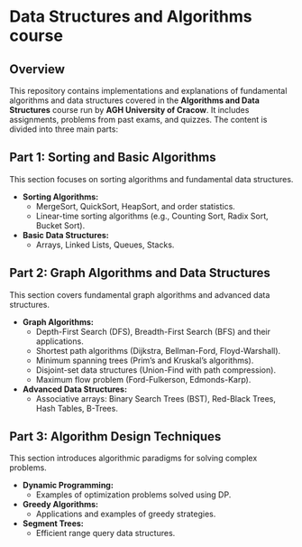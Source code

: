 # Data Structures and Algorithms course

## Overview

This repository contains implementations and explanations of fundamental algorithms and data structures covered in the **Algorithms and Data Structures** course run by **AGH University of Cracow**. It includes assignments, problems from past exams, and quizzes. The content is divided into three main parts:

## Part 1: Sorting and Basic Algorithms

This section focuses on sorting algorithms and fundamental data structures.

- **Sorting Algorithms:**
  - MergeSort, QuickSort, HeapSort, and order statistics.
  - Linear-time sorting algorithms (e.g., Counting Sort, Radix Sort, Bucket Sort).
- **Basic Data Structures:**
  - Arrays, Linked Lists, Queues, Stacks.

## Part 2: Graph Algorithms and Data Structures

This section covers fundamental graph algorithms and advanced data structures.

- **Graph Algorithms:**
  - Depth-First Search (DFS), Breadth-First Search (BFS) and their applications.
  - Shortest path algorithms (Dijkstra, Bellman-Ford, Floyd-Warshall).
  - Minimum spanning trees (Prim’s and Kruskal’s algorithms).
  - Disjoint-set data structures (Union-Find with path compression).
  - Maximum flow problem (Ford-Fulkerson, Edmonds-Karp).
- **Advanced Data Structures:**
  - Associative arrays: Binary Search Trees (BST), Red-Black Trees, Hash Tables, B-Trees.

## Part 3: Algorithm Design Techniques

This section introduces algorithmic paradigms for solving complex problems.

- **Dynamic Programming:**
  - Examples of optimization problems solved using DP.
- **Greedy Algorithms:**
  - Applications and examples of greedy strategies.
- **Segment Trees:**
  - Efficient range query data structures.

